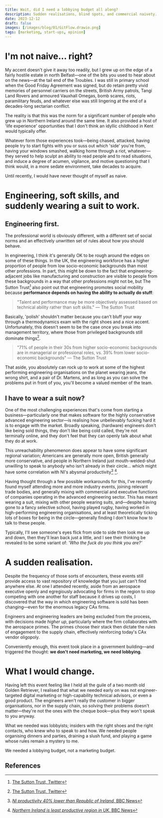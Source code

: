 ```yaml
---
title: Wait, did I need a lobbying budget all along?
description: Sudden realisations, blind spots, and commercial naivety.
date: 2023-12-12
draft: false
images: [/images/blog/01/GitFlow.drawio.png]
tags: [marketing, start-ups, opinion]
---
```


# I'm not naive... right?

My accent doesn't give it away too readily, but I grew up on the edge of a fairly hostile estate in north Belfast—one of
the bits you used to hear about on the news—at the tail end of the Troubles. I was still in primary school when the Good
Friday Agreement was signed, but do retain pretty vivid memories of personnel carriers on the streets, British Army
patrols, Tangi Land Rovers and armoured Vauxhall Omegas, bomb scares, riots, paramilitary feuds, and whatever else was
still lingering at the end of a decades-long sectarian conflict.

The reality is that this was the norm for a significant number of people who grew up in Northern Ireland around the same
time. It also provided a host of 'life experience' opportunities that I don't think an idyllic childhood in Kent would
typically offer.

Whatever form those experiences took—being chased, attacked, having people try to start fights with you or suss out
which 'side' you're from, having your windows smashed, walking home through a riot, whatever—they served to help sculpt
an ability to read people and to read situations, and induce a degree of acumen, vigilance, and motive questioning that
I think would, in a more sedate environment, take decades to acquire.

Until recently, I would have never thought of myself as naive.

# Engineering, soft skills, and suddenly wearing a suit to work.

## Engineering first.

The professional world is obviously different, with a different set of social norms and an effectively unwritten set of
rules about how you should behave.

In engineering, I think it's generally OK to be rough around the edges on some of these things. In the UK, the
engineering workforce has a higher proportion of people from low socio-economic backgrounds than most other professions.
In part, this might be down to the fact that engineering-adjacent jobs like manufacturing and construction are visible
to people from these backgrounds in a way that other professions might not be, but The Sutton Trust[^1] also point out
that engineering promotes social mobility because **performance depends on having the ability to actually do stuff**:

> "Talent and performance may be more objectively assessed based on technical ability rather than soft skills." — The
> Sutton Trust

Basically, 'polish' shouldn't matter because you can't bluff your way through a thermodynamics exam with the right shoes
and a nice accent. Unfortunately, this doesn't seem to be the case once you break into management territory, where those
from privileged backgrounds still dominate things[^2].

> "71% of people in their 30s from higher socio-economic backgrounds are in managerial or professional roles, vs. 39%
> from lower socio-economic backgrounds" — The Sutton Trust

That aside, you absolutely can rock up to work at some of the highest performing engineering organisations on the planet
wearing jeans, the wrong shirt, and a pair of Dr. Martens, and as long as you can solve the problems put in front of
you, you'll become a valued member of the team.

## I have to wear a suit now?

One of the most challenging experiences that's come from starting a business—particularly one that makes software for
the highly conservative advanced engineering sector—is realising how unbelievably fucking hard it is to engage with the
market. Broadly speaking, (hardware) engineers don't like being sold things, they don't like being cold called, they're
not terminally online, and they don't feel that they can openly talk about what they do at work.

This unreachability phenomenon does appear to have some significant regional variation; Americans are generally more
open, British generally more conservative, and people in Northern Ireland just mouth-welded-shut unwilling to speak to
anybody who isn't already in their circle... which might have some correlation with NI's abysmal productivity[^3] [^4].

Having thought through a few possible workarounds for this, I've recently found myself attending more and more industry
events, joining relevant trade bodies, and generally mixing with commercial and executive functions of companies
operating in the advanced engineering sector. This has meant wearing a suit, mixing with other people wearing suits,
and—despite having gone to a fancy selective school, having played rugby, having worked in high-performing engineering
organisations, and at least theoretically ticking lots of boxes for being in the circle—generally finding I don't know
how to talk to these people.

Typically, I'll see someone's eyes flick from side to side then look me up and down, then they'll lean back just a
little, and I see their thinking be revealed to be some variant of: _'Who the fuck do you think you are?'_

# A sudden realisation.

Despite the frequency of those sorts of encounters, these events still provide access to vast repository of knowledge
that you just can't find anywhere else. At one I attended recently, aside from an aerospace executive openly and
egregiously advocating for firms in the region to stop competing with one another for staff because it drives up costs,
I discovered that the way in which engineering software is sold has been changing—even for the enormous legacy CAx
firms.

Engineers and engineering leaders are being excluded from the process, with decisions made _higher up_, particularly
where the firm collaborates with the aerospace primes. The primes choose their stack then dictate the rules of
engagement to the supply chain, effectively reinforcing today's CAx vendor oligopoly.

Conveniently enough, this event took place in a government building—and triggered the thought: **we don't need
marketing, we need lobbying**.

# What I would change.

Having left this event feeling like I held all the guile of a two month old Golden Retriever, I realised that what we
needed early on was not engineer-targeted digital marketing or high-capability technical advisors, or even a good
product. The engineers aren't really the customer in bigger organisations, nor in the supply chain, so solving their
problems doesn't matter—they're not the ones with the cheque book—plus they won't speak to you anyway.

What we needed was lobbyists; insiders with the right shoes and the right contacts, who knew who to speak to and how. We
needed people organising dinners and parties, draining a slush fund, and playing a game whose rules remain a mystery to
me.

We needed a lobbying budget, not a marketing budget.

## References

[^1]: [The Sutton Trust, Twitter](https://twitter.com/suttontrust/status/1496385179153272833)
[^2]: [The Sutton Trust, Twitter](https://twitter.com/suttontrust/status/1496385184219996163)
[^3]:
    [_NI productivity 40% lower than Republic of Ireland_, BBC News](https://www.bbc.co.uk/news/uk-northern-ireland-63779243)

[^4]:
    [_Northern Ireland is least productive region in UK_, BBC News](https://www.bbc.co.uk/news/uk-northern-ireland-63560501)
